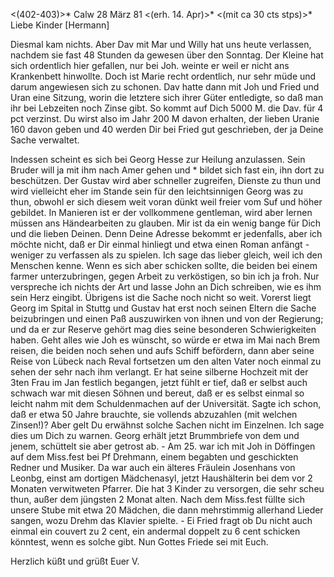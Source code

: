 <(402-403)>* Calw 28 März 81
 <(erh. 14. Apr)>*
 <(mit ca 30 cts stps)>*
Liebe Kinder [Hermann]

Diesmal kam nichts. Aber Dav mit Mar und Willy hat uns heute verlassen, nachdem sie fast 48 Stunden da gewesen über den Sonntag. Der Kleine hat sich ordentlich hier gefallen, nur bei Joh. weinte er weil er nicht ans Krankenbett hinwollte. Doch ist Marie recht ordentlich, nur sehr müde und darum angewiesen sich zu schonen. Dav hatte dann mit Joh und Fried und Uran eine Sitzung, worin die letztere sich ihrer Güter entledigte, so daß man ihr bei Lebzeiten noch Zinse gibt. So kommt auf Dich 5000 M. die Dav. für 4 pct verzinst. Du wirst also im Jahr 200 M davon erhalten, der lieben Uranie 160 davon geben und 40 werden Dir bei Fried gut geschrieben, der ja Deine Sache verwaltet.

Indessen scheint es sich bei Georg Hesse zur Heilung anzulassen. Sein Bruder will ja mit ihm nach Amer gehen und <G>* bildet sich fast ein, ihn dort zu beschützen. Der Gustav wird aber schneller zugreifen, Dienste zu thun und wird vielleicht eher im Stande sein für den leichtsinnigen Georg was zu thun, obwohl er sich diesem weit voran dünkt weil freier vom Suf und höher gebildet. In Manieren ist er der vollkommene gentleman, wird aber lernen müssen ans Händearbeiten zu glauben. Mir ist da ein wenig bange für Dich und die lieben Deinen. Denn Deine Adresse bekommt er jedenfalls, aber ich möchte nicht, daß er Dir einmal hinliegt und etwa einen Roman anfängt - weniger zu verfassen als zu spielen. Ich sage das lieber gleich, weil ich den Menschen kenne. Wenn es sich aber schicken sollte, die beiden bei einem farmer unterzubringen, gegen Arbeit zu verköstigen, so bin ich ja froh. Nur verspreche ich nichts der Art und lasse John an Dich schreiben, wie es ihm sein Herz eingibt. Übrigens ist die Sache noch nicht so weit. Vorerst liegt Georg im Spital in Stuttg und Gustav hat erst noch seinen Eltern die Sache beizubringen und einen Paß auszuwirken von ihnen und von der Regierung; und da er zur Reserve gehört mag dies seine besonderen Schwierigkeiten haben. Geht alles wie Joh es wünscht, so würde er etwa im Mai nach Brem reisen, die beiden noch sehen und aufs Schiff befördern, dann aber seine Reise von Lübeck nach Reval fortsetzen um den alten Vater noch einmal zu sehen der sehr nach ihm verlangt. Er hat seine silberne Hochzeit mit der 3ten Frau im Jan festlich begangen, jetzt fühlt er tief, daß er selbst auch schwach war mit diesen Söhnen und bereut, daß er es selbst einmal so leicht nahm mit dem Schuldenmachen auf der Universität. Sagte ich schon, daß er etwa 50 Jahre brauchte, sie vollends abzuzahlen (mit welchen Zinsen!)? Aber gelt Du erwähnst solche Sachen nicht im Einzelnen. Ich sage dies um Dich zu warnen. Georg erhält jetzt Brummbriefe von dem und jenem, schüttelt sie aber getrost ab. - Am 25. war ich mit Joh in Döffingen auf dem Miss.fest bei Pf Drehmann, einem begabten und geschickten Redner und Musiker. Da war auch ein älteres Fräulein Josenhans von Leonbg, einst am dortigen Mädchenasyl, jetzt Haushälterin bei dem vor 2 Monaten verwitweten Pfarrer. Die hat 3 Kinder zu versorgen, die sehr scheu thun, außer dem jüngsten 2 Monat alten. Nach dem Miss.fest füllte sich unsere Stube mit etwa 20 Mädchen, die dann mehrstimmig allerhand Lieder sangen, wozu Drehm das Klavier spielte. - Ei Fried fragt ob Du nicht auch einmal ein couvert zu 2 cent, ein andermal doppelt zu 6 cent schicken könntest, wenn es solche gibt. Nun Gottes Friede sei mit Euch.

Herzlich küßt und grüßt
 Euer V.
